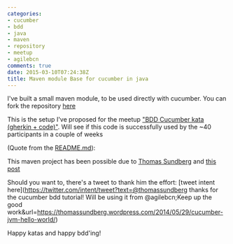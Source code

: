 ```yaml
---
categories:
- cucumber
- bdd
- java
- maven
- repository
- meetup
- agilebcn
comments: true
date: 2015-03-10T07:24:38Z
title: Maven module Base for cucumber in java
---
```


I've built a small maven module, to be used directly with cucumber. You can fork the repository [here](https://github.com/alvarogarcia7/base-bdd-cucumber)

This is the setup I've proposed for the meetup ["BDD Cucumber kata (gherkin + code)"](http://www.meetup.com/Agile-Barcelona-Meetup/events/220673134/). Will see if this code is successfully used by the ~40 participants in a couple of weeks

(Quote from the [README.md](https://github.com/alvarogarcia7/base-bdd-cucumber/blob/master/README.md)):

This maven project has been possible due to [Thomas Sundberg](https://twitter.com/@thomassundberg) and [this post](https://thomassundberg.wordpress.com/2014/05/29/cucumber-jvm-hello-world)

Should you want to, there's a tweet to thank him the effort: [tweet intent here](https://twitter.com/intent/tweet?text=@thomassundberg thanks for the cucumber bdd tutorial! Will be using it from @agilebcn;Keep up
the good work&url=https://thomassundberg.wordpress.com/2014/05/29/cucumber-jvm-hello-world/)

Happy katas and happy bdd'ing! 
